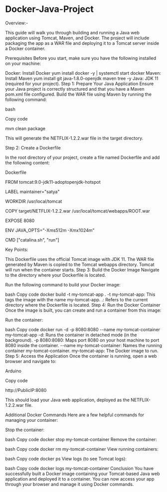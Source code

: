 # Docker-Java-Project

Overview:-

This guide will walk you through building and running a Java web application using Tomcat, Maven, and Docker. The project will include packaging the app as a WAR file and deploying it to a Tomcat server inside a Docker container.

Prerequisites
Before you start, make sure you have the following installed on your machine:

Docker: Install Docker  yum install docker -y | systemctl start docker
Maven: Install Maven    yum install git java-1.8.0-openjdk maven tree -y 
Java: JDK 11 (required for your project).
Step 1: Prepare Your Java Application
Ensure your Java project is correctly structured and that you have a Maven pom.xml file configured.
Build the WAR file using Maven by running the following command:

bash

Copy code

mvn clean package

This will generate the NETFLIX-1.2.2.war file in the target directory.

Step 2: Create a Dockerfile

In the root directory of your project, create a file named Dockerfile and add the following content:

Dockerfile

FROM tomcat:9.0-jdk11-adoptopenjdk-hotspot

LABEL maintainer="satya"

WORKDIR /usr/local/tomcat

COPY target/NETFLIX-1.2.2.war /usr/local/tomcat/webapps/ROOT.war

EXPOSE 8080

ENV JAVA_OPTS="-Xms512m -Xmx1024m"

CMD ["catalina.sh", "run"]


Key Points:

This Dockerfile uses the official Tomcat image with JDK 11.
The WAR file generated by Maven is copied to the Tomcat webapps directory.
Tomcat will run when the container starts.
Step 3: Build the Docker Image
Navigate to the directory where your Dockerfile is located.

Run the following command to build your Docker image:

bash
Copy code
docker build -t my-tomcat-app .
-t my-tomcat-app: This tags the image with the name my-tomcat-app.
.: Refers to the current directory where the Dockerfile is located.
Step 4: Run the Docker Container
Once the image is built, you can create and run a container from this image:

Run the container:

bash
Copy code
docker run -d -p 8080:8080 --name my-tomcat-container my-tomcat-app
-d: Runs the container in detached mode (in the background).
-p 8080:8080: Maps port 8080 on your host machine to port 8080 inside the container.
--name my-tomcat-container: Names the running container my-tomcat-container.
my-tomcat-app: The Docker image to run.
Step 5: Access the Application
Once the container is running, open a web browser and navigate to:

Arduino

Copy code

http://PublicIP:8080

This should load your Java web application, deployed as the NETFLIX-1.2.2.war file.

Additional Docker Commands
Here are a few helpful commands for managing your container:

Stop the container:

bash
Copy code
docker stop my-tomcat-container
Remove the container:

bash
Copy code
docker rm my-tomcat-container
View running containers:

bash
Copy code
docker ps
View logs (to see Tomcat logs):

bash
Copy code
docker logs my-tomcat-container
Conclusion
You have successfully built a Docker image containing your Tomcat-based Java web application and deployed it to a container. You can now access your app through your browser and manage it using Docker commands.
